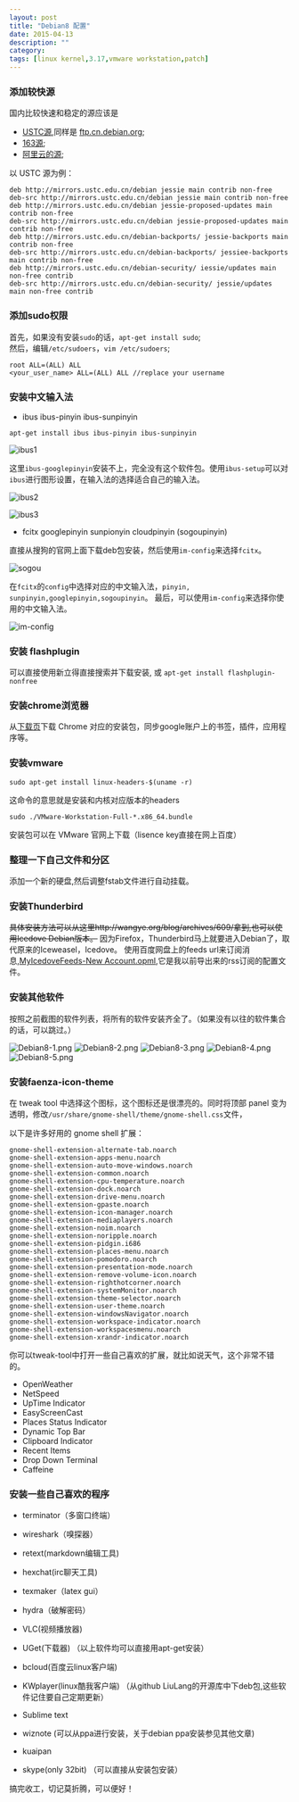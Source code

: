 ```yaml
---
layout: post
title: "Debian8 配置"
date: 2015-04-13
description: ""
category: 
tags: [linux kernel,3.17,vmware workstation,patch]
---
```


### 添加较快源
国内比较快速和稳定的源应该是

- [USTC源](http://mirrors.ustc.edu.cn/),同样是 [ftp.cn.debian.org](http://ftp.cn.debian.org/);
- [163源](http://mirrors.163.com);
- [阿里云的源](http://mirrors.aliyun.com);

以 USTC 源为例：

```
deb http://mirrors.ustc.edu.cn/debian jessie main contrib non-free
deb-src http://mirrors.ustc.edu.cn/debian jessie main contrib non-free
deb http://mirrors.ustc.edu.cn/debian jessie-proposed-updates main contrib non-free
deb-src http://mirrors.ustc.edu.cn/debian jessie-proposed-updates main contrib non-free
deb http://mirrors.ustc.edu.cn/debian-backports/ jessie-backports main contrib non-free 
deb-src http://mirrors.ustc.edu.cn/debian-backports/ jessiee-backports main contrib non-free
deb http://mirrors.ustc.edu.cn/debian-security/ iessie/updates main non-free contrib
deb-src http://mirrors.ustc.edu.cn/debian-security/ jessie/updates main non-free contrib
```

### 添加sudo权限
首先，如果没有安装`sudo`的话，`apt-get install sudo`;  
然后，编辑`/etc/sudoers`，`vim /etc/sudoers`;

	root ALL=(ALL) ALL
	<your_user_name> ALL=(ALL) ALL //replace your username

### 安装中文输入法

- ibus ibus-pinyin ibus-sunpinyin

```
apt-get install ibus ibus-pinyin ibus-sunpinyin     
```

![ibus1]({{site.url}}/images/ibus1.png)

这里`ibus-googlepinyin`安装不上，完全没有这个软件包。使用`ibus-setup`可以对`ibus`进行图形设置，在输入法的选择适合自己的输入法。

![ibus2]({{site.url}}/images/ibus2.png)

![ibus3]({{site.url}}/images/ibus3.png)

- fcitx googlepinyin sunpionyin cloudpinyin (sogoupinyin)

直接从搜狗的官网上面下载deb包安装，然后使用`im-config`来选择`fcitx`。

![sogou]({{site.url}}/images/sougou.png)

在`fcitx`的`config`中选择对应的中文输入法，`pinyin, sunpinyin,googlepinyin,sogoupinyin`。
最后，可以使用`im-config`来选择你使用的中文输入法。

![im-config]({{site.url}}/images/im-config.png)
	   
### 安装 flashplugin
可以直接使用新立得直接搜索并下载安装, 或 `apt-get install flashplugin-nonfree`

### 安装chrome浏览器
从[下载页](https://dl.google.com)下载 Chrome 对应的安装包，同步google账户上的书签，插件，应用程序等。

### 安装vmware

    sudo apt-get install linux-headers-$(uname -r)

这命令的意思就是安装和内核对应版本的headers

    sudo ./VMware-Workstation-Full-*.x86_64.bundle 

安装包可以在 VMware 官网上下载（lisence key直接在网上百度）

### 整理一下自己文件和分区
添加一个新的硬盘,然后调整fstab文件进行自动挂载。

### 安装Thunderbird
~~具体安装方法可以从这里http://wangye.org/blog/archives/609/拿到,也可以使用Icedove Debian版本。~~
因为Firefox，Thunderbird马上就要进入Debian了，取代原来的Iceweasel，Icedove。
使用百度网盘上的feeds url来订阅消息,[MyIcedoveFeeds-New Account.opml](http://pan.baidu.com/s/1c0TSshU),它是我以前导出来的rss订阅的配置文件。

### 安装其他软件
按照之前截图的软件列表，将所有的软件安装齐全了。（如果没有以往的软件集合的话，可以跳过。）

![Debian8-1.png]({{site.url}}/images/Debian8-1.png)
![Debian8-2.png]({{site.url}}/images/Debian8-2.png)
![Debian8-3.png]({{site.url}}/images/Debian8-3.png)
![Debian8-4.png]({{site.url}}/images/Debian8-4.png)
![Debian8-5.png]({{site.url}}/images/Debian8-5.png)

### 安装faenza-icon-theme
在 tweak tool 中选择这个图标，这个图标还是很漂亮的。同时将顶部 panel 变为透明，修改`/usr/share/gnome-shell/theme/gnome-shell.css`文件，

以下是许多好用的 gnome shell 扩展：

	gnome-shell-extension-alternate-tab.noarch
	gnome-shell-extension-apps-menu.noarch
	gnome-shell-extension-auto-move-windows.noarch
	gnome-shell-extension-common.noarch
	gnome-shell-extension-cpu-temperature.noarch
	gnome-shell-extension-dock.noarch
	gnome-shell-extension-drive-menu.noarch
	gnome-shell-extension-gpaste.noarch
	gnome-shell-extension-icon-manager.noarch
	gnome-shell-extension-mediaplayers.noarch
	gnome-shell-extension-noim.noarch
	gnome-shell-extension-noripple.noarch
	gnome-shell-extension-pidgin.i686
	gnome-shell-extension-places-menu.noarch
	gnome-shell-extension-pomodoro.noarch
	gnome-shell-extension-presentation-mode.noarch
	gnome-shell-extension-remove-volume-icon.noarch
	gnome-shell-extension-righthotcorner.noarch
	gnome-shell-extension-systemMonitor.noarch
	gnome-shell-extension-theme-selector.noarch
	gnome-shell-extension-user-theme.noarch
	gnome-shell-extension-windowsNavigator.noarch
	gnome-shell-extension-workspace-indicator.noarch
	gnome-shell-extension-workspacesmenu.noarch
	gnome-shell-extension-xrandr-indicator.noarch

你可以tweak-tool中打开一些自己喜欢的扩展，就比如说天气，这个非常不错的。

- OpenWeather
- NetSpeed
- UpTime Indicator
- EasyScreenCast
- Places Status Indicator
- Dynamic Top Bar
- Clipboard Indicator
- Recent Items
- Drop Down Terminal
- Caffeine

### 安装一些自己喜欢的程序

- terminator（多窗口终端）
- wireshark（嗅探器）
- retext(markdown编辑工具)
- hexchat(irc聊天工具)
- texmaker（latex gui）
- hydra（破解密码）
- VLC(视频播放器)
- UGet(下载器)
（以上软件均可以直接用apt-get安装）
	
- bcloud(百度云linux客户端) 
- KWplayer(linux酷我客户端)
（从github LiuLang的开源库中下deb包,这些软件记住要自己定期更新）

- Sublime text
- wiznote
(可以从ppa进行安装，关于debian ppa安装参见其他文章)

- kuaipan
- skype(only 32bit)
（可以直接从安装包安装）

搞完收工，切记莫折腾，可以便好！
